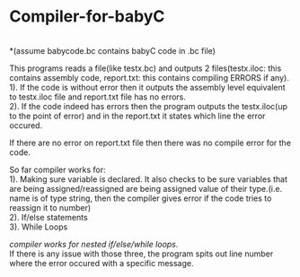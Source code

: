 # Compiler-for-babyC
<br>*(assume babycode.bc contains babyC code in .bc file)<br>

This programs reads a file(like testx.bc) and outputs 2 files(testx.iloc: this contains assembly code, report.txt: this contains compiling ERRORS if any).<br>
  1). If the code is without error then it outputs the assembly level equivalent to testx.iloc file and report.txt file has no errors.<br>
  2). If the code indeed has errors then the program outputs the testx.iloc(up to the point of error) and in the report.txt it states which line the error occured.<br>

If there are no error on report.txt file then there was no compile error for the code.

So far compiler works for:<br>
  1). Making sure variable is declared. It also checks to be sure variables that are being assigned/reassigned are being assigned value of their type.(i.e. name is of type string, then the compiler gives error if the code tries to reassign it to number)<br>
  2). If/else statements<br>
  3). While Loops<br>
  
*compiler works for nested if/else/while loops.*<br>
If there is any issue with those three, the program spits out line number where the error occured with a specific message.
